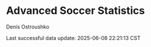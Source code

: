 # Advanced Soccer Statistics
Denis Ostroushko

<!-- gfm -->

Last successful data update: 2025-06-08 22:21:13 CST
